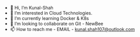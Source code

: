 - 👋 Hi, I’m Kunal-Shah
- 👀 I’m interested in Cloud Technologies.
- 🌱 I’m currently learning Docker & K8s
- 💞️ I’m looking to collaborate on Git - NewBee
- 📫 How to reach me - EMAIL - kunal.shah107@outlook.com

<!---
Kunal-Shah107/Kunal-Shah107 is a ✨ special ✨ repository because its `README.md` (this file) appears on your GitHub profile.
You can click the Preview link to take a look at your changes.
--->
